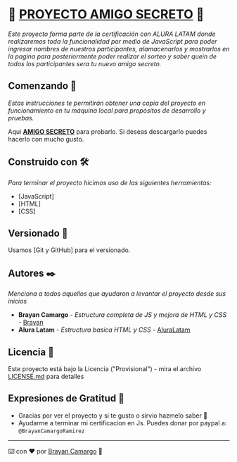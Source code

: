 # 🐶 [PROYECTO AMIGO SECRETO](challenge-amigo-secreto_esp-main/index.html) 🐶

_Este proyecto forma parte de la certificación con ALURA LATAM donde realizaremos toda la funcionalidad por medio de JavaScript para poder ingresar nombres de nuestros participantes, alamacenarlos y mostrarlos en la pagina para posteriormente poder realizar el sorteo y saber quein de todos los participantes sera tu nuevo amigo secreto._

## Comenzando 🚀

_Estas instrucciones te permitirán obtener una copia del proyecto en funcionamiento en tu máquina local para propósitos de desarrollo y pruebas._

Aqui **[AMIGO SECRETO](challenge-amigo-secreto_esp-main/index.html)** para probarlo.
Si deseas descargarlo puedes hacerlo con mucho gusto.

## Construido con 🛠️

_Para terminar el proyecto hicimos uso de  las siguientes herramientas:_

* [JavaScript]
* [HTML]
* [CSS]

## Versionado 📌

Usamos [Git y GitHub] para el versionado.

## Autores ✒️

_Menciona a todos aquellos que ayudaron a levantar el proyecto desde sus inicios_

* **Brayan Camargo** - *Estructura completa de JS y mejora de HTML y CSS* - [Brayan](#https://github.com/Brayan-Camargo)
* **Alura Latam** - *Estructura basica HTML y CSS* - [AluraLatam](#https://www.aluracursos.com/)

## Licencia 📄

Este proyecto está bajo la Licencia ("Provisional") - mira el archivo [LICENSE.md](LICENSE.md) para detalles

## Expresiones de Gratitud 🎁

* Gracias por ver el proyecto y si te gusto o sirvio hazmelo saber 📢
* Ayudarme a terminar mi certificacion en Js. Puedes donar por paypal a: `@BrayanCamargoRamirez`




---
⌨️ con ❤️ por [Brayan Camargo](#https://github.com/Brayan-Camargo) 🐶
